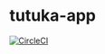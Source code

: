 # tutuka-app

[![CircleCI](https://circleci.com/gh/MohanSha/tutuka-app/tree/main.svg?style=svg&circle-token=6a232577145c5a4166c8a17d3d4e3a230086839c)](https://circleci.com/gh/MohanSha/tutuka-app/tree/main)
